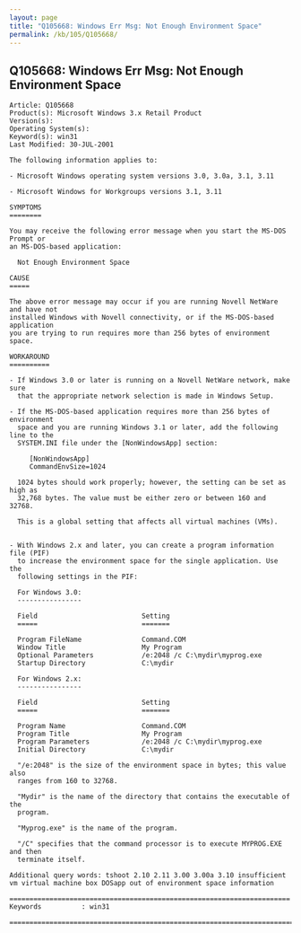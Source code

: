 ```yaml
---
layout: page
title: "Q105668: Windows Err Msg: Not Enough Environment Space"
permalink: /kb/105/Q105668/
---
```


## Q105668: Windows Err Msg: Not Enough Environment Space

	Article: Q105668
	Product(s): Microsoft Windows 3.x Retail Product
	Version(s): 
	Operating System(s): 
	Keyword(s): win31
	Last Modified: 30-JUL-2001
	
	The following information applies to:
	
	- Microsoft Windows operating system versions 3.0, 3.0a, 3.1, 3.11
	
	- Microsoft Windows for Workgroups versions 3.1, 3.11
	
	SYMPTOMS
	========
	
	You may receive the following error message when you start the MS-DOS Prompt or
	an MS-DOS-based application:
	
	  Not Enough Environment Space
	
	CAUSE
	=====
	
	The above error message may occur if you are running Novell NetWare and have not
	installed Windows with Novell connectivity, or if the MS-DOS-based application
	you are trying to run requires more than 256 bytes of environment space.
	
	WORKAROUND
	==========
	
	- If Windows 3.0 or later is running on a Novell NetWare network, make sure
	  that the appropriate network selection is made in Windows Setup.
	
	- If the MS-DOS-based application requires more than 256 bytes of environment
	  space and you are running Windows 3.1 or later, add the following line to the
	  SYSTEM.INI file under the [NonWindowsApp] section:
	
	     [NonWindowsApp]
	     CommandEnvSize=1024
	
	  1024 bytes should work properly; however, the setting can be set as high as
	  32,768 bytes. The value must be either zero or between 160 and 32768.
	
	  This is a global setting that affects all virtual machines (VMs).
	
	
	- With Windows 2.x and later, you can create a program information file (PIF)
	  to increase the environment space for the single application. Use the
	  following settings in the PIF:
	
	  For Windows 3.0:
	  ----------------
	
	  Field                          Setting
	  =====                          =======
	
	  Program FileName               Command.COM
	  Window Title                   My Program
	  Optional Parameters            /e:2048 /c C:\mydir\myprog.exe
	  Startup Directory              C:\mydir
	
	  For Windows 2.x:
	  ----------------
	
	  Field                          Setting
	  =====                          =======
	
	  Program Name                   Command.COM
	  Program Title                  My Program
	  Program Parameters             /e:2048 /c C:\mydir\myprog.exe
	  Initial Directory              C:\mydir
	
	  "/e:2048" is the size of the environment space in bytes; this value also
	  ranges from 160 to 32768.
	
	  "Mydir" is the name of the directory that contains the executable of the
	  program.
	
	  "Myprog.exe" is the name of the program.
	
	  "/C" specifies that the command processor is to execute MYPROG.EXE and then
	  terminate itself.
	
	Additional query words: tshoot 2.10 2.11 3.00 3.00a 3.10 insufficient vm virtual machine box DOSapp out of environment space information
	
	======================================================================
	Keywords          : win31 
	
	=============================================================================
	
